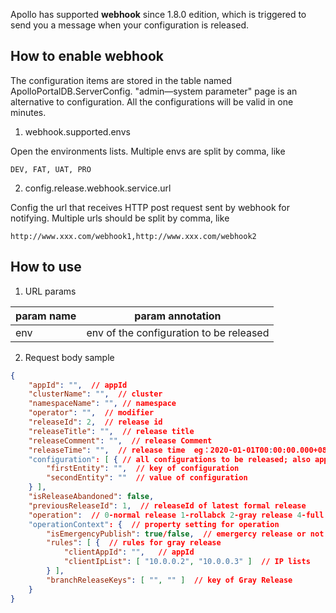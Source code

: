 Apollo has supported  **webhook** since 1.8.0 edition, which is triggered to send you a message when your configuration is released.

## How to enable webhook

The configuration items are stored in the table named ApolloPortalDB.ServerConfig. "admin—system parameter" page is an alternative to configuration. All the configurations will be valid in one minutes.

1. webhook.supported.envs

Open the environments lists. Multiple envs are split by comma, like

```
DEV, FAT, UAT, PRO
```

2. config.release.webhook.service.url

Config the url that receives HTTP post request sent by webhook for notifying. Multiple urls should be split by comma, like
```
http://www.xxx.com/webhook1,http://www.xxx.com/webhook2
```

## How to use

1. URL params

param name    | param annotation
--- | ---
 env   | env of the configuration to be released

2. Request body sample

```json
{
    "appId": "",  // appId
    "clusterName": "",  // cluster
    "namespaceName": "", // namespace
    "operator": "",  // modifier
    "releaseId": 2,  // release id
    "releaseTitle": "",  // release title 
    "releaseComment": "",  // release Comment
    "releaseTime": "",  // release time  eg：2020-01-01T00:00:00.000+0800
    "configuration": [ { // all configurations to be released; also applys to gray release
        "firstEntity": "",  // key of configuration
        "secondEntity": ""  // value of configuration
    } ],
    "isReleaseAbandoned": false,
    "previousReleaseId": 1,  // releaseId of latest formal release
    "operation":  // 0-normal release 1-rollabck 2-gray release 4-full release
    "operationContext": {  // property setting for operation
        "isEmergencyPublish": true/false,  // emergercy release or not
        "rules": [ {  // rules for gray release
            "clientAppId": "",   // appId
            "clientIpList": [ "10.0.0.2", "10.0.0.3" ]  // IP lists
        } ],
        "branchReleaseKeys": [ "", "" ]  // key of Gray Release
    }
}
```
